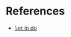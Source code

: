 # References

- [`let` in do](https://stackoverflow.com/questions/8274650/in-haskell-when-do-we-use-in-with-let)
